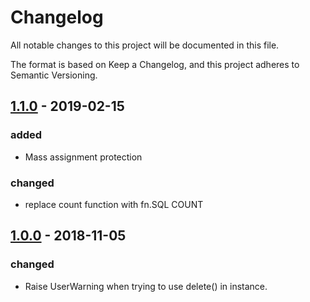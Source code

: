 # Changelog

All notable changes to this project will be documented in this file.

The format is based on Keep a Changelog, and this project adheres to Semantic Versioning.

## [1.1.0] - 2019-02-15

### added

- Mass assignment protection

### changed

- replace count function with fn.SQL COUNT

## [1.0.0] - 2018-11-05

### changed

- Raise UserWarning when trying to use delete() in instance.

[1.1.0]: https://github.com/shanbay/peeweext/compare/v1.0.0...v1.1.0
[1.0.0]: https://github.com/shanbay/peeweext/releases/tag/v1.0.0
